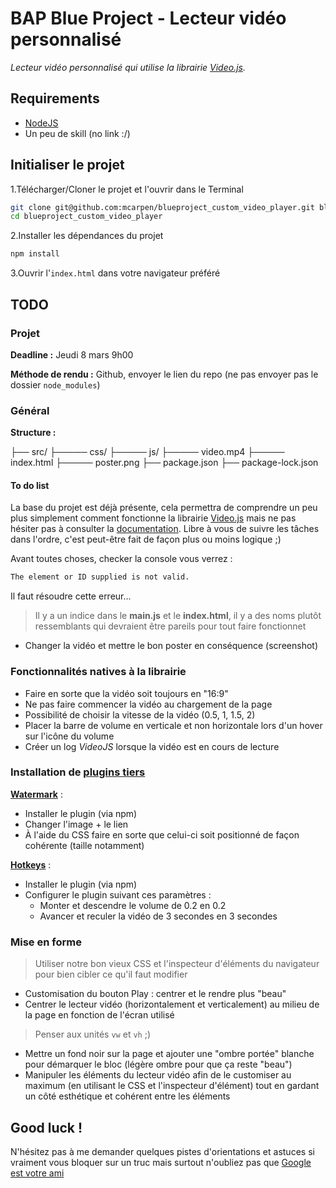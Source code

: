 # BAP Blue Project - Lecteur vidéo personnalisé

*Lecteur vidéo personnalisé qui utilise la librairie [Video.js](https://videojs.com/).*

## Requirements

* [NodeJS](https://nodejs.org/fr/)
* Un peu de skill (no link :/)

## Initialiser le projet

1.Télécharger/Cloner le projet et l'ouvrir dans le Terminal

```bash
git clone git@github.com:mcarpen/blueproject_custom_video_player.git blueproject_custom_video_player
cd blueproject_custom_video_player 
```

2.Installer les dépendances du projet

```bash
npm install 
```

3.Ouvrir l'`index.html` dans votre navigateur préféré

## TODO

### Projet

**Deadline :** Jeudi 8 mars 9h00

**Méthode de rendu :** Github, envoyer le lien du repo (ne pas envoyer pas le dossier `node_modules`)

### Général

**Structure :**

├── src/
├───── css/
├───── js/
├───── video.mp4
├───── index.html
├───── poster.png
├── package.json
├── package-lock.json  

#### To do list

La base du projet est déjà présente, cela permettra de comprendre un peu plus simplement comment fonctionne la librairie [Video.js](https://videojs.com/) mais ne pas hésiter pas à consulter la [documentation](http://docs.videojs.com/).
Libre à vous de suivre les tâches dans l'ordre, c'est peut-être fait de façon plus ou moins logique ;)

Avant toutes choses, checker la console vous verrez :
```bash
The element or ID supplied is not valid.
```

Il faut résoudre cette erreur...

> Il y a un indice dans le **main.js** et le **index.html**, il y a des noms plutôt ressemblants qui devraient être pareils pour tout faire fonctionnet

* Changer la vidéo et mettre le bon poster en conséquence (screenshot)

### Fonctionnalités natives à la librairie

* Faire en sorte que la vidéo soit toujours en "16:9"
* Ne pas faire commencer la vidéo au chargement de la page
* Possibilité de choisir la vitesse de la vidéo (0.5, 1, 1.5, 2)
* Placer la barre de volume en verticale et non horizontale lors d'un hover sur l'icône du volume
* Créer un log *VideoJS* lorsque la vidéo est en cours de lecture

### Installation de [plugins tiers](http://videojs.com/plugins/)

**[Watermark](https://npmjs.org/package/videojs-watermark)** :
* Installer le plugin (via npm)
* Changer l'image + le lien
* À l'aide du CSS faire en sorte que celui-ci soit positionné de façon cohérente (taille notamment)

**[Hotkeys](https://www.npmjs.com/package/videojs-hotkeys)** :
* Installer le plugin (via npm)
* Configurer le plugin suivant ces paramètres :
    * Monter et descendre le volume de 0.2 en 0.2
    * Avancer et reculer la vidéo de 3 secondes en 3 secondes
    
### Mise en forme

> Utiliser notre bon vieux CSS et l'inspecteur d'éléments du navigateur pour bien cibler ce qu'il faut modifier

* Customisation du bouton Play : centrer et le rendre plus "beau"
* Centrer le lecteur vidéo (horizontalement et verticalement) au milieu de la page en fonction de l'écran utilisé
> Penser aux unités `vw` et `vh` ;) 
* Mettre un fond noir sur la page et ajouter une "ombre portée" blanche pour démarquer le bloc (légère ombre pour que ça reste "beau")
* Manipuler les éléments du lecteur vidéo afin de le customiser au maximum (en utilisant le CSS et l'inspecteur d'élément) tout en gardant un côté esthétique et cohérent entre les éléments

## Good luck !

N'hésitez pas à me demander quelques pistes d'orientations et astuces si vraiment vous bloquer sur un truc mais surtout n'oubliez pas que [Google est votre ami](http://www.laissemoichercherca.com/?q=vid%C3%A9ojs%20%5Bce%20que%20je%20cherchea)